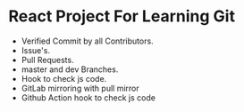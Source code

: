 # React Project For Learning Git

- Verified Commit by all Contributors.
- Issue's.
- Pull Requests.
- master and dev Branches.
- Hook to check js code.
- GitLab mirroring with pull mirror
- Github Action hook to check js code